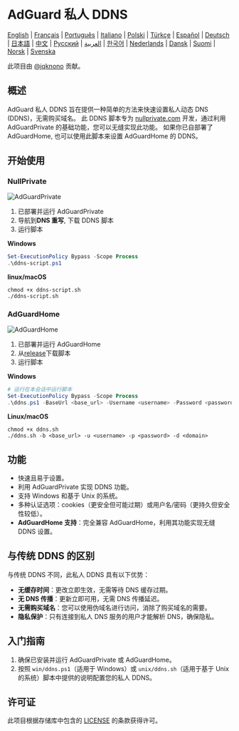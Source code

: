 # AdGuard 私人 DDNS

[English](readme.md) | [Français](readme.fr.md) | [Português](readme.pt.md) | [Italiano](readme.it.md) | [Polski](readme.pl.md) | [Türkçe](readme.tr.md) | [Español](readme.es.md) | [Deutsch](readme.de.md) | [日本語](readme.ja.md) | [中文](readme.zh.md) | [Русский](readme.ru.md) | [العربية](readme.ar.md) | [한국어](readme.ko.md) | [Nederlands](readme.nl.md) | [Dansk](readme.da.md) | [Suomi](readme.fi.md) | [Norsk](readme.no.md) | [Svenska](readme.sv.md)

此项目由 [@jqknono](https://github.com/jqknono) 贡献。

## 概述

AdGuard 私人 DDNS 旨在提供一种简单的方法来快速设置私人动态 DNS (DDNS)，无需购买域名。
此 DDNS 脚本专为 [nullprivate.com](https://nullprivate.com) 开发，通过利用 AdGuardPrivate 的基础功能，您可以无缝实现此功能。
如果你已自部署了 AdGuardHome, 也可以使用此脚本来设置 AdGuardHome 的 DDNS。

## 开始使用

### NullPrivate

![AdGuardPrivate](./assets/nullprivate.webp)

1. 已部署并运行 AdGuardPrivate
2. 导航到**DNS 重写**, 下载 DDNS 脚本
3. 运行脚本

**Windows**

```powershell
Set-ExecutionPolicy Bypass -Scope Process
.\ddns-script.ps1
```

**linux/macOS**

```shell
chmod +x ddns-script.sh
./ddns-script.sh
```

### AdGuardHome

![AdGuardHome](./assets/adguardhome.webp)

1. 已部署并运行 AdGuardHome
2. 从[release](https://github.com/AdGuardPrivate/nullprivate-ddns/releases)下载脚本
3. 运行脚本

**Windows**

```powershell
# 运行在本会话中运行脚本
Set-ExecutionPolicy Bypass -Scope Process
.\ddns.ps1 -BaseUrl <base_url> -Username <username> -Password <password> -Domain <domain>
```

**Linux/macOS**

```shell
chmod +x ddns.sh
./ddns.sh -b <base_url> -u <username> -p <password> -d <domain>
```

## 功能

- 快速且易于设置。
- 利用 AdGuardPrivate 实现 DDNS 功能。
- 支持 Windows 和基于 Unix 的系统。
- 多种认证选项：cookies（更安全但可能过期）或用户名/密码（更持久但安全性较低）。
- **AdGuardHome 支持**：完全兼容 AdGuardHome，利用其功能实现无缝 DDNS 设置。

## 与传统 DDNS 的区别

与传统 DDNS 不同，此私人 DDNS 具有以下优势：

- **无缓存时间**：更改立即生效，无需等待 DNS 缓存过期。
- **无 DNS 传播**：更新立即可用，无需 DNS 传播延迟。
- **无需购买域名**：您可以使用伪域名进行访问，消除了购买域名的需要。
- **隐私保护**：只有连接到私人 DNS 服务的用户才能解析 DNS，确保隐私。

## 入门指南

1. 确保已安装并运行 AdGuardPrivate 或 AdGuardHome。
2. 按照 `win/ddns.ps1`（适用于 Windows）或 `unix/ddns.sh`（适用于基于 Unix 的系统）脚本中提供的说明配置您的私人 DDNS。

## 许可证

此项目根据存储库中包含的 [LICENSE](LICENSE) 的条款获得许可。
